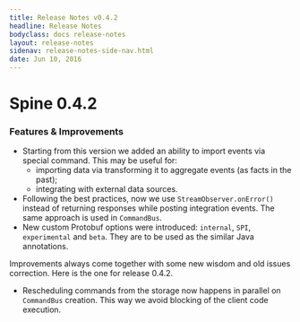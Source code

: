 ```yaml
---
title: Release Notes v0.4.2
headline: Release Notes
bodyclass: docs release-notes
layout: release-notes
sidenav: release-notes-side-nav.html
date: Jun 10, 2016
---
```


# Spine 0.4.2

### Features & Improvements

- Starting from this version we added an ability to import events via special command. 
This may be useful for:
    - importing data via transforming it to aggregate events (as facts in the past);
    - integrating with external data sources.
- Following the best practices, now we use `StreamObserver.onError()` instead of returning responses 
while posting integration events. The same approach is used in `CommandBus`.
- New custom Protobuf options were introduced: `internal`, `SPI`, `experimental` and `beta`. 
They are to be used as the similar Java annotations.

Improvements always come together with some new wisdom and old issues correction. Here is the 
one for release 0.4.2.

- Rescheduling commands from the storage now happens in parallel on `CommandBus` creation. 
This way we avoid blocking of the client code execution.
